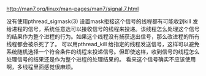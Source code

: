 http://man7.org/linux/man-pages/man7/signal.7.html

没有使用pthread_sigmask(3) 设置mask拒接这个信号的线程都有可能收到kill 发给进程的信号，系统任意选可以接收信号的线程来投递。该线程怎么处理这个信号的结果作为整个进程的行为。如果这个线程没有捕获退出信号，那么改进程的所有线程都会被杀死了了。
可以用pthread_kill 给指定的线程发送信号，这样可以避免系统随机选择一个符合条件的线程来投递信号。但即使这样，收到信号的线程怎么处理信号的结果还是作为整个进程的处理结果的。
看来这个信号确实不应该使用啊，多线程里面感觉很麻烦。

